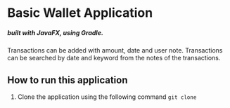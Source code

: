 # Basic Wallet Application 
#####     built with JavaFX, using Gradle.
Transactions can be added with amount, date and user note. Transactions can be searched by date and keyword from the notes of the transactions.
## How to run this application
1. Clone the application using the following command `git clone`
